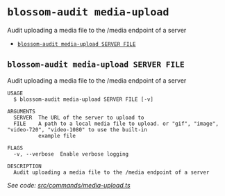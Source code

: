 `blossom-audit media-upload`
============================

Audit uploading a media file to the /media endpoint of a server

* [`blossom-audit media-upload SERVER FILE`](#blossom-audit-media-upload-server-file)

## `blossom-audit media-upload SERVER FILE`

Audit uploading a media file to the /media endpoint of a server

```
USAGE
  $ blossom-audit media-upload SERVER FILE [-v]

ARGUMENTS
  SERVER  The URL of the server to upload to
  FILE    A path to a local media file to upload. or "gif", "image", "video-720", "video-1080" to use the built-in
          example file

FLAGS
  -v, --verbose  Enable verbose logging

DESCRIPTION
  Audit uploading a media file to the /media endpoint of a server
```

_See code: [src/commands/media-upload.ts](https://github.com/hzrd149/blossom-audit/blob/v0.1.0/src/commands/media-upload.ts)_
